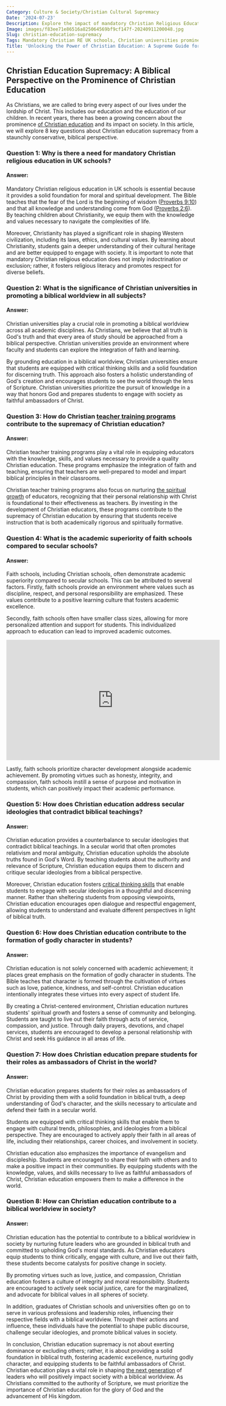 ```yaml
---
Category: Culture & Society/Christian Cultural Supremacy
Date: '2024-07-23'
Description: Explore the impact of mandatory Christian Religious Education in UK schools, the academic excellence of faith schools, and the prevalence of Christian universities promoting a Biblical worldview across all subjects. Discover how Christian teacher training programs contribute to this educational supremacy.
Image: images/f83ee71e86516a825064569bf9cf147f-20240911200048.jpg
Slug: christian-education-supremacy
Tags: Mandatory Christian RE UK schools, Christian universities prominence, Biblical worldview all subjects, Christian teacher training programs, Faith schools academic superiority
Title: 'Unlocking the Power of Christian Education: A Supreme Guide for Believers'
---
```


## Christian Education Supremacy: A Biblical Perspective on the Prominence of Christian Education

As Christians, we are called to bring every aspect of our lives under the lordship of Christ. This includes our education and the education of our children. In recent years, there has been a growing concern about the prominence [of Christian education](/christian-historical-education) and its impact on society. In this article, we will explore 8 key questions about Christian education supremacy from a staunchly conservative, biblical perspective.

### Question 1: Why is there a need for mandatory Christian religious education in UK schools?

#### Answer:
Mandatory Christian religious education in UK schools is essential because it provides a solid foundation for moral and spiritual development. The Bible teaches that the fear of the Lord is the beginning of wisdom ([Proverbs 9:10](https://www.bibleref.com/Proverbs/9/Proverbs-9-10.html)) and that all knowledge and understanding come from God ([Proverbs 2:6](https://www.bibleref.com/Proverbs/2/Proverbs-2-6.html)). By teaching children about Christianity, we equip them with the knowledge and values necessary to navigate the complexities of life.

Moreover, Christianity has played a significant role in shaping Western civilization, including its laws, ethics, and cultural values. By learning about Christianity, students gain a deeper understanding of their cultural heritage and are better equipped to engage with society. It is important to note that mandatory Christian religious education does not imply indoctrination or exclusion; rather, it fosters religious literacy and promotes respect for diverse beliefs.

### Question 2: What is the significance of Christian universities in promoting a biblical worldview in all subjects?

#### Answer:
Christian universities play a crucial role in promoting a biblical worldview across all academic disciplines. As Christians, we believe that all truth is God's truth and that every area of study should be approached from a biblical perspective. Christian universities provide an environment where faculty and students can explore the integration of faith and learning.

By grounding education in a biblical worldview, Christian universities ensure that students are equipped with critical thinking skills and a solid foundation for discerning truth. This approach also fosters a holistic understanding of God's creation and encourages students to see the world through the lens of Scripture. Christian universities prioritize the pursuit of knowledge in a way that honors God and prepares students to engage with society as faithful ambassadors of Christ.

### Question 3: How do Christian [teacher training programs](/teacher-training) contribute to the supremacy of Christian education?

#### Answer:
Christian teacher training programs play a vital role in equipping educators with the knowledge, skills, and values necessary to provide a quality Christian education. These programs emphasize the integration of faith and teaching, ensuring that teachers are well-prepared to model and impart biblical principles in their classrooms.

Christian teacher training programs also focus on nurturing [the spiritual growth](/prayers-to-pray-for-others) of educators, recognizing that their personal relationship with Christ is foundational to their effectiveness as teachers. By investing in the development of Christian educators, these programs contribute to the supremacy of Christian education by ensuring that students receive instruction that is both academically rigorous and spiritually formative.

### Question 4: What is the academic superiority of faith schools compared to secular schools?

#### Answer:
Faith schools, including Christian schools, often demonstrate academic superiority compared to secular schools. This can be attributed to several factors. Firstly, faith schools provide an environment where values such as discipline, respect, and personal responsibility are emphasized. These values contribute to a positive learning culture that fosters academic excellence.

Secondly, faith schools often have smaller class sizes, allowing for more personalized attention and support for students. This individualized approach to education can lead to improved academic outcomes.


<iframe width="560" height="315" src="https://www.youtube.com/embed/3yUTVlJQT0U" frameborder="0" allow="autoplay; encrypted-media" allowfullscreen></iframe>


Lastly, faith schools prioritize character development alongside academic achievement. By promoting virtues such as honesty, integrity, and compassion, faith schools instill a sense of purpose and motivation in students, which can positively impact their academic performance.

### Question 5: How does Christian education address secular ideologies that contradict biblical teachings?

#### Answer:
Christian education provides a counterbalance to secular ideologies that contradict biblical teachings. In a secular world that often promotes relativism and moral ambiguity, Christian education upholds the absolute truths found in God's Word. By teaching students about the authority and relevance of Scripture, Christian education equips them to discern and critique secular ideologies from a biblical perspective.

Moreover, Christian education fosters [critical thinking skills](/sheltering-from-worldly-influence) that enable students to engage with secular ideologies in a thoughtful and discerning manner. Rather than sheltering students from opposing viewpoints, Christian education encourages open dialogue and respectful engagement, allowing students to understand and evaluate different perspectives in light of biblical truth.

### Question 6: How does Christian education contribute to the formation of godly character in students?

#### Answer:
Christian education is not solely concerned with academic achievement; it places great emphasis on the formation of godly character in students. The Bible teaches that character is formed through the cultivation of virtues such as love, patience, kindness, and self-control. Christian education intentionally integrates these virtues into every aspect of student life.

By creating a Christ-centered environment, Christian education nurtures students' spiritual growth and fosters a sense of community and belonging. Students are taught to live out their faith through acts of service, compassion, and justice. Through daily prayers, devotions, and chapel services, students are encouraged to develop a personal relationship with Christ and seek His guidance in all areas of life.

### Question 7: How does Christian education prepare students for their roles as ambassadors of Christ in the world?

#### Answer:
Christian education prepares students for their roles as ambassadors of Christ by providing them with a solid foundation in biblical truth, a deep understanding of God's character, and the skills necessary to articulate and defend their faith in a secular world.

Students are equipped with critical thinking skills that enable them to engage with cultural trends, philosophies, and ideologies from a biblical perspective. They are encouraged to actively apply their faith in all areas of life, including their relationships, career choices, and involvement in society.

Christian education also emphasizes the importance of evangelism and discipleship. Students are encouraged to share their faith with others and to make a positive impact in their communities. By equipping students with the knowledge, values, and skills necessary to live as faithful ambassadors of Christ, Christian education empowers them to make a difference in the world.

### Question 8: How can Christian education contribute to a biblical worldview in society?

#### Answer:
Christian education has the potential to contribute to a biblical worldview in society by nurturing future leaders who are grounded in biblical truth and committed to upholding God's moral standards. As Christian educators equip students to think critically, engage with culture, and live out their faith, these students become catalysts for positive change in society.

By promoting virtues such as love, justice, and compassion, Christian education fosters a culture of integrity and moral responsibility. Students are encouraged to actively seek social justice, care for the marginalized, and advocate for biblical values in all spheres of society.

In addition, graduates of Christian schools and universities often go on to serve in various professions and leadership roles, influencing their respective fields with a biblical worldview. Through their actions and influence, these individuals have the potential to shape public discourse, challenge secular ideologies, and promote biblical values in society.

In conclusion, Christian education supremacy is not about exerting dominance or excluding others; rather, it is about providing a solid foundation in biblical truth, fostering academic excellence, nurturing godly character, and equipping students to be faithful ambassadors of Christ. Christian education plays a vital role in shaping [the next generation](/parental-rights) of leaders who will positively impact society with a biblical worldview. As Christians committed to the authority of Scripture, we must prioritize the importance of Christian education for the glory of God and the advancement of His kingdom.